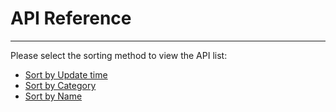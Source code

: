 # API Reference

-----

Please select the sorting method to view the API list:

- [Sort by Update time](update.md)
- [Sort by Category](categories.md)
- [Sort by Name](names.md)
